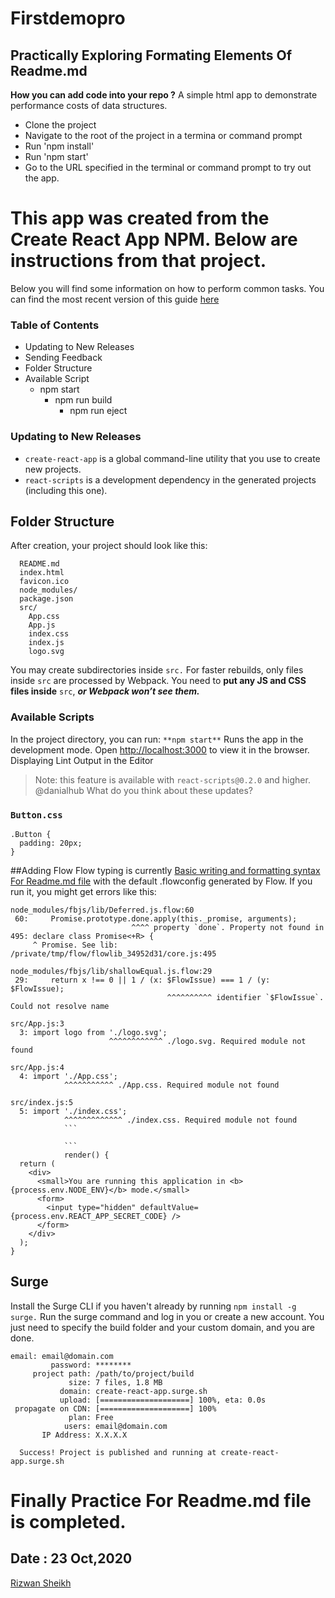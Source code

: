 # Firstdemopro
## Practically Exploring Formating Elements Of Readme.md
**How you can add code into your repo ?**
A simple html app to demonstrate performance costs of data structures.
- Clone the project
- Navigate to the root of the project in a termina or command prompt
- Run 'npm install'
- Run 'npm start'
- Go to the URL specified in the terminal or command prompt to try out the app.
# This app was created from the Create React App NPM. Below are instructions from that project.
Below you will find some information on how to perform common tasks.
You can find the most recent version of this guide [here](https://github.com/RizwanSheikh7710)
### Table of Contents
- Updating to New Releases
- Sending Feedback
- Folder Structure
- Available Script
  - npm start
    - npm run build
      - npm run eject
### Updating to New Releases
- `create-react-app` is a global command-line utility that you use to create new projects.
- `react-scripts` is a development dependency in the generated projects (including this one).
## Folder Structure
After creation, your project should look like this:
``` my-app/
  README.md
  index.html
  favicon.ico
  node_modules/
  package.json
  src/
    App.css
    App.js
    index.css
    index.js
    logo.svg
``` 
You may create subdirectories inside `src.` For faster rebuilds, only files inside `src` are processed by Webpack.
You need to **put any JS and CSS files inside** `src`, ***or Webpack won’t see them.***
### Available Scripts
In the project directory, you can run:
`**npm start**`
Runs the app in the development mode.
Open [http://localhost:3000](http://localhost:3000) to view it in the browser.
Displaying Lint Output in the Editor
> Note: this feature is available with `react-scripts@0.2.0` and higher.
@danialhub What do you think about these updates?

### **`Button.css`**
```
.Button {
  padding: 20px;
}
```
##Adding Flow
Flow typing is currently [Basic writing and formatting syntax
For Readme.md file](https://docs.github.com/en/enterprise-server@2.20/github/writing-on-github/basic-writing-and-formatting-syntax#section-links) with the default .flowconfig generated by Flow. If you run it, you might get errors like this:
```
node_modules/fbjs/lib/Deferred.js.flow:60
 60:     Promise.prototype.done.apply(this._promise, arguments);
                           ^^^^ property `done`. Property not found in
495: declare class Promise<+R> {
     ^ Promise. See lib: /private/tmp/flow/flowlib_34952d31/core.js:495

node_modules/fbjs/lib/shallowEqual.js.flow:29
 29:     return x !== 0 || 1 / (x: $FlowIssue) === 1 / (y: $FlowIssue);
                                   ^^^^^^^^^^ identifier `$FlowIssue`. Could not resolve name

src/App.js:3
  3: import logo from './logo.svg';
                      ^^^^^^^^^^^^ ./logo.svg. Required module not found

src/App.js:4
  4: import './App.css';
            ^^^^^^^^^^^ ./App.css. Required module not found

src/index.js:5
  5: import './index.css';
            ^^^^^^^^^^^^^ ./index.css. Required module not found
            ```
            
            ```
            render() {
  return (
    <div>
      <small>You are running this application in <b>{process.env.NODE_ENV}</b> mode.</small>
      <form>
        <input type="hidden" defaultValue={process.env.REACT_APP_SECRET_CODE} />
      </form>
    </div>
  );
}
```
## Surge
Install the Surge CLI if you haven't already by running `npm install -g surge.` Run the surge command and log in you or create a new account. You just need to specify the build folder and your custom domain, and you are done.
  ```
  email: email@domain.com
           password: ********
       project path: /path/to/project/build
               size: 7 files, 1.8 MB
             domain: create-react-app.surge.sh
             upload: [====================] 100%, eta: 0.0s
   propagate on CDN: [====================] 100%
               plan: Free
              users: email@domain.com
         IP Address: X.X.X.X

    Success! Project is published and running at create-react-app.surge.sh
```
 # Finally Practice For Readme.md file is completed.
   ## Date : 23 Oct,2020 
   [Rizwan Sheikh](https://github.com/RizwanSheikh7710)
